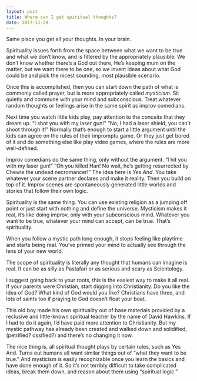 ```yaml
---
layout: post
title: Where can I get spiritual thoughts?
date: 2017-11-29
---
```


<p>Same place you get all your thoughts. In your brain.</p><p>Spirituality issues forth from the space between what we want to be true and what we don’t know, and is filtered by the appropriately plausible. We don’t know whether there’s a God out there, He’s keeping mum on the matter, but we want there to be one, so we invent ideas about what God could be and pick the nicest sounding, most plausible scenario.</p><p>Once this is accomplished, then you can start down the path of what is commonly called prayer, but is more appropriately called <i>mysticism</i>. Sit quietly and commune with your mind and subconscious. Treat whatever random thoughts or feelings arise in the same spirit as improv comedians.</p><p>Next time you watch little kids play, pay attention to the <i>conceits</i> that they dream up. “I shot you with my laser gun!” “No, I had a laser shield, you can’t shoot through it!” Normally that’s enough to start a little argument until the kids can agree on the rules of their impromptu game. Or they just get bored of it and do something else like play video games, where the rules are more well-defined.</p><p>Improv comedians do the same thing, only without the argument. “I hit you with my laser gun!” “Oh you killed Han! No wait, he’s getting resurrected by Chewie the undead necromancer!” The idea here is <i>Yes And</i>. You take whatever your scene partner declares and make it reality. Then you build on top of it. Improv scenes are spontaneously generated little worlds and stories that follow their own logic.</p><p>Spirituality is the same thing. You can use existing religion as a jumping off point or just start with nothing and define the universe. Mysticism makes it real, it’s like doing improv, only with your subconscious mind. Whatever you want to be true, whatever your mind can accept, can be true. That’s spirituality.</p><p>When you follow a mystic path long enough, it stops feeling like playtime and starts being real. You’ve primed your mind to actually see through the lens of your new world.</p><p>The scope of spirituality is literally any thought that humans can imagine is real. It can be as silly as Pastafari or as serious and scary as Scientology.</p><p>I suggest going back to your roots, this is the easiest way to make it all real. If your parents were Christian, start digging into Christianity. Do you like the idea of God? What kind of God would you like? Christians have three, and lots of saints too if praying to God doesn’t float your boat.</p><p>This old boy made his own spirituality out of base materials provided by a reclusive and little-known spiritual teacher by the name of David Hawkins. If I had to do it again, I’d have paid more attention to Christianity. But my mystic pathway has already been created and walked down and solidified, (petrified? ossified?) and there’s no changing it now.</p><p>The nice thing is, all spiritual thought plays by certain rules, such as Yes And. Turns out humans all want similar things out of “what they want to be true.” And mysticism is easily recognizable once you learn the basics and have done enough of it. So it’s not terribly difficult to take complicated ideas, break them down, and reason about them using “spiritual logic.”</p>
